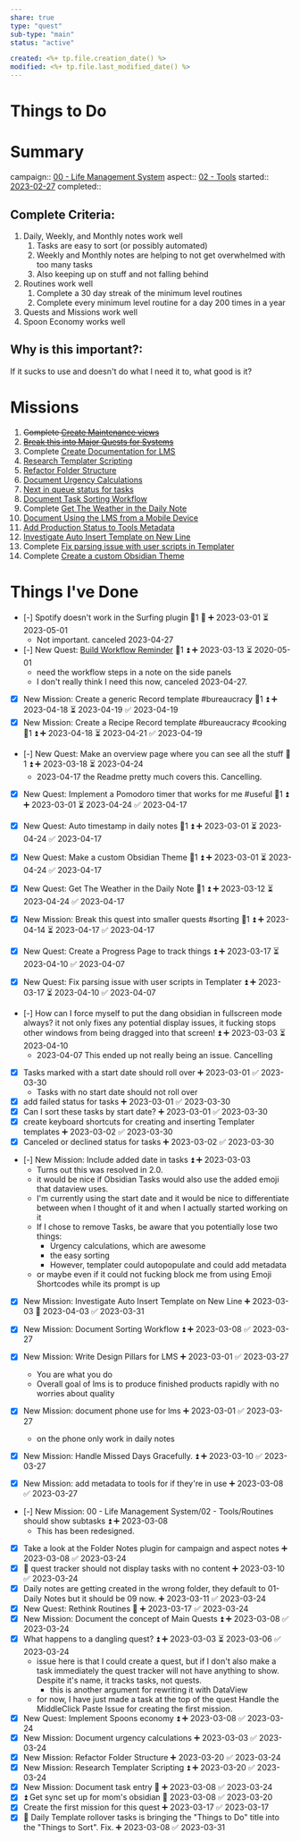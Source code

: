 ```yaml
---
share: true
type: "quest"
sub-type: "main"
status: "active"

created: <%+ tp.file.creation_date() %> 
modified: <%+ tp.file.last_modified_date() %>
---
```

 
 
# Things to Do






# Summary
campaign:: [00 - Life Management System](./00%20-%20Life%20Management%20System.md)
aspect:: [02 - Tools](./02%20-%20Tools.md)
started::  [2023-02-27](./2023-02-27.md)
completed::

## Complete Criteria:
1. Daily, Weekly, and Monthly notes work well
	1. Tasks are easy to sort (or possibly automated)
	2. Weekly and Monthly notes are helping to not get overwhelmed with too many tasks
	3. Also keeping up on stuff and not falling behind
2. Routines work well
	1. Complete a 30 day streak of the minimum level routines
	2. Complete every minimum level routine for a day 200 times in a year
3. Quests and Missions work well
4. Spoon Economy works well

## Why is this important?:
If it sucks to use and doesn't do what I need it to, what good is it?

# Missions
1. ~~Complete [Create Maintenance views](./Create%20Maintenance%20views.md)~~
2. ~~[Break this into Major Quests for Systems](./Break%20this%20into%20Major%20Quests%20for%20Systems.md)~~
3. Complete [Create Documentation for LMS](./Create%20Documentation%20for%20LMS.md)
4. [Research Templater Scripting](./Research%20Templater%20Scripting.md)
5. [Refactor Folder Structure](./Refactor%20Folder%20Structure.md)
6. [Document Urgency Calculations](./Document%20Urgency%20Calculations.md)
7. [Next in queue status for tasks](./Next%20in%20queue%20status%20for%20tasks.md)
8. [Document Task Sorting Workflow](./Document%20Task%20Sorting%20Workflow.md)
9. Complete [Get The Weather in the Daily Note](./Get%20The%20Weather%20in%20the%20Daily%20Note.md)
10. [Document Using the LMS from a Mobile Device](./Document%20Using%20the%20LMS%20from%20a%20Mobile%20Device.md)
11. [Add Production Status to Tools Metadata](./Add%20Production%20Status%20to%20Tools%20Metadata.md)
12. [Investigate Auto Insert Template on New Line](./Investigate%20Auto%20Insert%20Template%20on%20New%20Line.md)
13. Complete [Fix parsing issue with user scripts in Templater](./Fix%20parsing%20issue%20with%20user%20scripts%20in%20Templater.md)
14. Complete [Create a custom Obsidian Theme](./Create%20a%20custom%20Obsidian%20Theme.md)

# Things I've Done
- [-] Spotify doesn't work in the Surfing plugin 🥄1 🔽 ➕ 2023-03-01 ⏳ 2023-05-01
	- Not important.  canceled 2023-04-27
- [-] New Quest: [Build Workflow Reminder](Build%20Workflow%20Reminder.md) 🥄1 ⏫ ➕ 2023-03-13 ⏳ 2020-05-01
    - need the workflow steps in a note on the side panels 
    - I don't really think I need this now, canceled 2023-04-27.
- [x] New Mission: Create a generic Record template #bureaucracy  🥄1 ⏫ ➕ 2023-04-18 ⏳ 2023-04-19 ✅ 2023-04-19
- [x] New Mission: Create a Recipe Record template #bureaucracy #cooking  🥄1 ⏫ ➕ 2023-04-18 ⏳ 2023-04-21 ✅ 2023-04-19
- [-] New Quest: Make an overview page where you can see all the stuff 🥄1 ⏫ ➕ 2023-03-18 ⏳ 2023-04-24
	- 2023-04-17 the Readme pretty much covers this.  Cancelling.
- [x] New Quest: Implement a Pomodoro timer that works for me #useful 🥄1 ⏫ ➕ 2023-03-01 ⏳ 2023-04-24 ✅ 2023-04-17
- [x] New Quest: Auto timestamp in daily notes 🥄1 ⏫ ➕ 2023-03-01 ⏳ 2023-04-24 ✅ 2023-04-17
- [x] New Quest: Make a custom Obsidian Theme 🥄1 ⏫ ➕ 2023-03-01 ⏳ 2023-04-24 ✅ 2023-04-17
- [x] New Quest: Get The Weather in the Daily Note 🥄1 ⏫ ➕ 2023-03-12 ⏳ 2023-04-24 ✅ 2023-04-17
- [x] New Mission: Break this quest into smaller quests #sorting 🥄1 ⏫ ➕ 2023-04-14 ⏳ 2023-04-17 ✅ 2023-04-17
- [x] New Quest: Create a Progress Page to track things ⏫ ➕ 2023-03-17 ⏳ 2023-04-10 ✅ 2023-04-07

- [x] New Quest: Fix parsing issue with user scripts in Templater ⏫ ➕ 2023-03-17 ⏳ 2023-04-10 ✅ 2023-04-07
- [-] How can I force myself to put the dang obsidian in fullscreen mode always?  it not only fixes any potential display issues, it fucking stops other windows from being dragged into that screen! ⏫  ➕ 2023-03-03 ⏳ 2023-04-10 
	- 2023-04-07 This ended up not really being an issue.  Cancelling
- [x] Tasks marked with a start date should roll over ➕ 2023-03-01 ✅ 2023-03-30
	-  Tasks with no start date should not roll over
- [x] add failed status for tasks ➕ 2023-03-01 ✅ 2023-03-30
- [x] Can I sort these tasks by start date? ➕ 2023-03-01 ✅ 2023-03-30
- [x] create keyboard shortcuts for creating and inserting Templater templates ➕ 2023-03-02 ✅ 2023-03-30
- [x] Canceled or declined status for tasks ➕ 2023-03-02 ✅ 2023-03-30
- [-] New Mission: Include added date in tasks ⏫ ➕ 2023-03-03 
	- Turns out this was resolved in 2.0.
	- it would be nice if Obsidian Tasks would also use the added emoji that dataview uses. 
	- I'm currently using the start date and it would be nice to differentiate between when I thought of it and when I actually started working on it
	- If I chose to remove Tasks, be aware that you potentially lose two things:
		- Urgency calculations, which are awesome
		- the easy sorting
		- However, templater could autopopulate and could add metadata
	- or maybe even if it could not fucking block me from using Emoji  Shortcodes while its prompt is up
- [x] New Mission: Investigate Auto Insert Template on New Line ➕ 2023-03-03 📅 2023-04-03 ✅ 2023-03-31
- [x] New Mission: Document Sorting Workflow ⏫ ➕ 2023-03-08 ✅ 2023-03-27
- [x] New Mission: Write Design Pillars for LMS ➕ 2023-03-01 ✅ 2023-03-27
	- You are what you do
	- Overall goal of lms is to produce finished products rapidly with no worries about quality
- [x] New Mission: document phone use for lms ➕ 2023-03-01 ✅ 2023-03-27
	- on the phone only work in daily notes
- [x] New Mission: Handle Missed Days Gracefully. ⏫ ➕ 2023-03-10 ✅ 2023-03-27
	
- [x] New Mission: add metadata to tools for if they're in use ➕ 2023-03-08 ✅ 2023-03-27
- [-] New Mission: 00 - Life Management System/02 - Tools/Routines should show subtasks ⏫  ➕ 2023-03-08 
	- This has been redesigned.
- [x] Take a look at the Folder Notes plugin for campaign and aspect notes ➕ 2023-03-08 ✅ 2023-03-24
- [x] 🔽 quest tracker should not display tasks with no content ➕ 2023-03-10 ✅ 2023-03-24
- [x] Daily notes are getting created in the wrong folder, they default to 01-Daily Notes but it should be 09 now. ➕ 2023-03-11 ✅ 2023-03-24
- [x] New Quest: Rethink Routines 🔼 ➕ 2023-03-17 ✅ 2023-03-24
- [x] New Mission: Document the concept of Main Quests ⏫ ➕ 2023-03-08 ✅ 2023-03-24
 - [x] What happens to a dangling quest? ⏫ ➕ 2023-03-03 ⏳ 2023-03-06 ✅ 2023-03-24
	- issue here is that I could create a quest, but if I don't also make a task immediately the quest tracker will not have anything to show.  Despite it's name, it tracks tasks, not quests.  
		- this is another argument for rewriting it with DataView
	- for now, I have just made a task at the top of the quest Handle the MiddleClick Paste Issue for creating the first mission.  
- [x] New Quest: Implement Spoons economy ⏫ ➕ 2023-03-08 ✅ 2023-03-24
- [x] New Mission: Document urgency calculations ➕ 2023-03-03 ✅ 2023-03-24
- [x] New Mission: Refactor Folder Structure ➕ 2023-03-20 ✅ 2023-03-24
- [x] New Mission: Research Templater Scripting ⏫ ➕ 2023-03-20 ✅ 2023-03-24
- [x] New Mission: Document task entry 🔼 ➕ 2023-03-08 ✅ 2023-03-24
- [x] ⏫ Get sync set up for mom's obsidian 🛫 2023-03-08 ✅ 2023-03-20
- [x] Create the first mission for this quest ➕ 2023-03-17 ✅ 2023-03-17
- [x] 🔽 Daily Template rollover tasks is bringing the "Things to Do" title into the "Things to Sort".  Fix. ➕ 2023-03-08 ✅ 2023-03-31